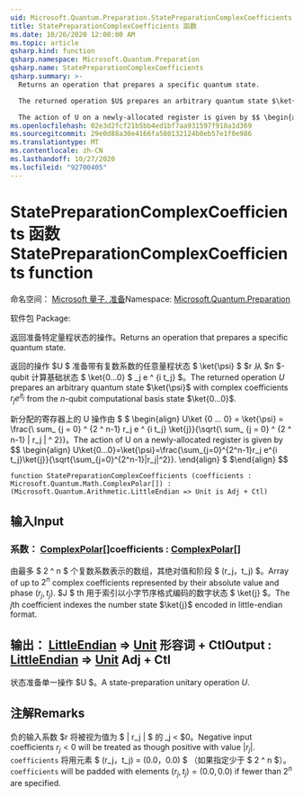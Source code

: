 ```yaml
---
uid: Microsoft.Quantum.Preparation.StatePreparationComplexCoefficients
title: StatePreparationComplexCoefficients 函数
ms.date: 10/26/2020 12:00:00 AM
ms.topic: article
qsharp.kind: function
qsharp.namespace: Microsoft.Quantum.Preparation
qsharp.name: StatePreparationComplexCoefficients
qsharp.summary: >-
  Returns an operation that prepares a specific quantum state.

  The returned operation $U$ prepares an arbitrary quantum state $\ket{\psi}$ with complex coefficients $r_j e^{i t_j}$ from the $n$-qubit computational basis state $\ket{0...0}$.

  The action of U on a newly-allocated register is given by $$ \begin{align} U\ket{0...0}=\ket{\psi}=\frac{\sum_{j=0}^{2^n-1}r_j e^{i t_j}\ket{j}}{\sqrt{\sum_{j=0}^{2^n-1}|r_j|^2}}. \end{align} $$
ms.openlocfilehash: 02e3d2fcf21b5bb4ed1bf7aa931597f918a1d369
ms.sourcegitcommit: 29e0d88a30e4166fa580132124b0eb57e1f0e986
ms.translationtype: MT
ms.contentlocale: zh-CN
ms.lasthandoff: 10/27/2020
ms.locfileid: "92700405"
---
```

# <a name="statepreparationcomplexcoefficients-function"></a><span data-ttu-id="a98cc-102">StatePreparationComplexCoefficients 函数</span><span class="sxs-lookup"><span data-stu-id="a98cc-102">StatePreparationComplexCoefficients function</span></span>

<span data-ttu-id="a98cc-103">命名空间： [Microsoft 量子. 准备](xref:Microsoft.Quantum.Preparation)</span><span class="sxs-lookup"><span data-stu-id="a98cc-103">Namespace: [Microsoft.Quantum.Preparation](xref:Microsoft.Quantum.Preparation)</span></span>

<span data-ttu-id="a98cc-104">软件包 [](https://nuget.org/packages/)</span><span class="sxs-lookup"><span data-stu-id="a98cc-104">Package: [](https://nuget.org/packages/)</span></span>


<span data-ttu-id="a98cc-105">返回准备特定量程状态的操作。</span><span class="sxs-lookup"><span data-stu-id="a98cc-105">Returns an operation that prepares a specific quantum state.</span></span>

<span data-ttu-id="a98cc-106">返回的操作 $U $ 准备带有复数系数的任意量程状态 $ \ket{\psi} $ $r 从 $n $-qubit 计算基础状态 $ \ket{0...0} $ _j e ^ {i t_j} $。</span><span class="sxs-lookup"><span data-stu-id="a98cc-106">The returned operation $U$ prepares an arbitrary quantum state $\ket{\psi}$ with complex coefficients $r_j e^{i t_j}$ from the $n$-qubit computational basis state $\ket{0...0}$.</span></span>

<span data-ttu-id="a98cc-107">新分配的寄存器上的 U 操作由 $ $ \begin{align} U\ket {0 ... 0} = \ket{\psi} = \frac{\ sum_ {j = 0} ^ {2 ^ n-1} r_j e ^ {i t_j} \ket{j}}{\sqrt{\ sum_ {j = 0} ^ {2 ^ n-1} | r_j | ^ 2}}。</span><span class="sxs-lookup"><span data-stu-id="a98cc-107">The action of U on a newly-allocated register is given by $$ \begin{align} U\ket{0...0}=\ket{\psi}=\frac{\sum_{j=0}^{2^n-1}r_j e^{i t_j}\ket{j}}{\sqrt{\sum_{j=0}^{2^n-1}|r_j|^2}}.</span></span>
<span data-ttu-id="a98cc-108">\end{align} $ $</span><span class="sxs-lookup"><span data-stu-id="a98cc-108">\end{align} $$</span></span>

```qsharp
function StatePreparationComplexCoefficients (coefficients : Microsoft.Quantum.Math.ComplexPolar[]) : (Microsoft.Quantum.Arithmetic.LittleEndian => Unit is Adj + Ctl)
```


## <a name="input"></a><span data-ttu-id="a98cc-109">输入</span><span class="sxs-lookup"><span data-stu-id="a98cc-109">Input</span></span>

### <a name="coefficients--complexpolar"></a><span data-ttu-id="a98cc-110">系数： [ComplexPolar](xref:Microsoft.Quantum.Math.ComplexPolar)[]</span><span class="sxs-lookup"><span data-stu-id="a98cc-110">coefficients : [ComplexPolar](xref:Microsoft.Quantum.Math.ComplexPolar)[]</span></span>

<span data-ttu-id="a98cc-111">由最多 $ 2 ^ n $ 个复数系数表示的数组，其绝对值和阶段 $ (r_j，t_j) $。</span><span class="sxs-lookup"><span data-stu-id="a98cc-111">Array of up to $2^n$ complex coefficients represented by their absolute value and phase $(r_j, t_j)$.</span></span> <span data-ttu-id="a98cc-112">$J $ th 用于索引以小字节序格式编码的数字状态 $ \ket{j} $。</span><span class="sxs-lookup"><span data-stu-id="a98cc-112">The $j$th coefficient indexes the number state $\ket{j}$ encoded in little-endian format.</span></span>



## <a name="output--littleendian--unit-adj--ctl"></a><span data-ttu-id="a98cc-113">输出： [LittleEndian](xref:Microsoft.Quantum.Arithmetic.LittleEndian) => [Unit](xref:microsoft.quantum.lang-ref.unit) 形容词 + Ctl</span><span class="sxs-lookup"><span data-stu-id="a98cc-113">Output : [LittleEndian](xref:Microsoft.Quantum.Arithmetic.LittleEndian) => [Unit](xref:microsoft.quantum.lang-ref.unit) Adj + Ctl</span></span>

<span data-ttu-id="a98cc-114">状态准备单一操作 $U $。</span><span class="sxs-lookup"><span data-stu-id="a98cc-114">A state-preparation unitary operation $U$.</span></span>

## <a name="remarks"></a><span data-ttu-id="a98cc-115">注解</span><span class="sxs-lookup"><span data-stu-id="a98cc-115">Remarks</span></span>

<span data-ttu-id="a98cc-116">负的输入系数 $r 将被视为值为 $ | r_j | $ 的 _j < $0。</span><span class="sxs-lookup"><span data-stu-id="a98cc-116">Negative input coefficients $r_j < 0$ will be treated as though positive with value $|r_j|$.</span></span> <span data-ttu-id="a98cc-117">`coefficients` 将用元素 $ (r_j，t_j) = (0.0，0.0) $ （如果指定少于 $ 2 ^ n $）。</span><span class="sxs-lookup"><span data-stu-id="a98cc-117">`coefficients` will be padded with elements $(r_j, t_j) = (0.0, 0.0)$ if fewer than $2^n$ are specified.</span></span>